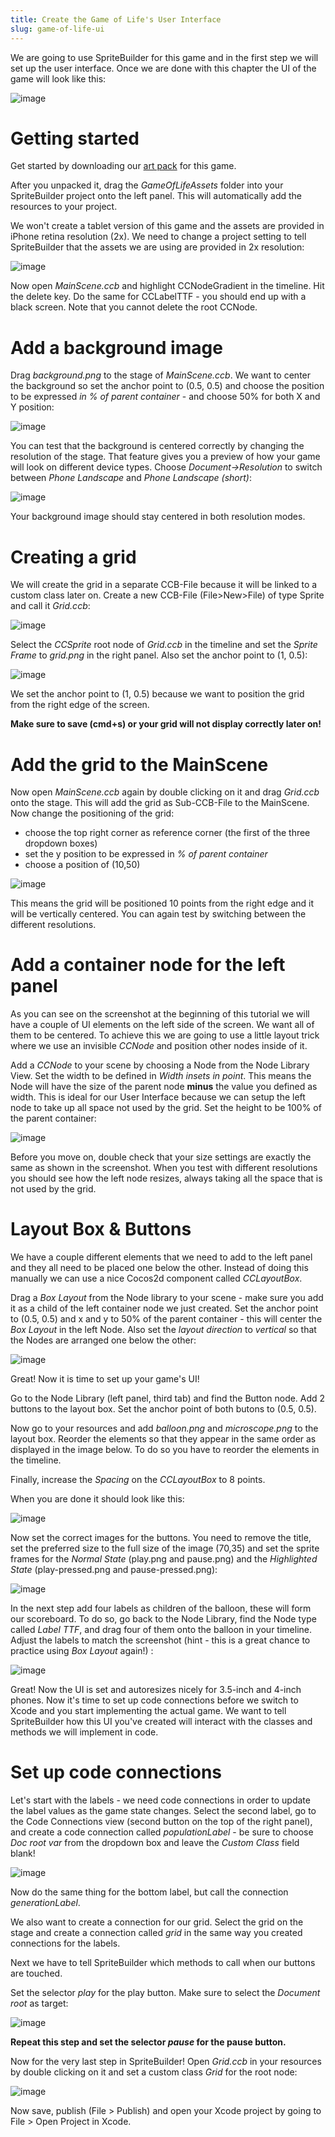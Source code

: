 ```yaml
---
title: Create the Game of Life's User Interface
slug: game-of-life-ui
---
```


We are going to use SpriteBuilder for this game and in the first step we
will set up the user interface. Once we are done with this chapter the
UI of the game will look like this:

![image](./GOF_SpriteBuilder_UI.png)

Getting started
===============

Get started by downloading our [art
pack](https://s3.amazonaws.com/mgwu-misc/GameOfLife+SpriteBuilder+Tutorial/GameOfLifeAssets.zip)
for this game.

After you unpacked it, drag the *GameOfLifeAssets* folder into your
SpriteBuilder project onto the left panel. This will automatically add
the resources to your project.

We won't create a tablet version of this game and the assets are
provided in iPhone retina resolution (2x). We need to change a project
setting to tell SpriteBuilder that the assets we are using are provided
in 2x resolution:

![image](./SpriteBuilder_Autoscaling.png)

Now open *MainScene.ccb* and highlight CCNodeGradient in the timeline.
Hit the delete key. Do the same for CCLabelTTF - you should end up with
a black screen. Note that you cannot delete the root CCNode.

Add a background image
======================

Drag *background.png* to the stage of *MainScene.ccb*. We want to center
the background so set the anchor point to (0.5, 0.5) and choose the
position to be expressed *in % of parent container* - and choose 50% for
both X and Y position:

![image](./GOF-CenteredBackground.png)

You can test that the background is centered correctly by changing the
resolution of the stage. That feature gives you a preview of how your
game will look on different device types. Choose *Document-\>Resolution*
to switch between *Phone Landscape* and *Phone Landscape (short)*:

![image](./ChangeRes.gif)

Your background image should stay centered in both resolution modes.

Creating a grid
===============

We will create the grid in a separate CCB-File because it will be linked
to a custom class later on. Create a new CCB-File (File\>New\>File) of
type Sprite and call it *Grid.ccb*:

![image](./GOF-Grid_Sprite.png)

Select the *CCSprite* root node of *Grid.ccb* in the timeline and set
the *Sprite Frame* to *grid.png* in the right panel. Also set the anchor
point to (1, 0.5):

![image](./GOF-Grid_Setup.png)

We set the anchor point to (1, 0.5) because we want to position the grid
from the right edge of the screen.

**Make sure to save (cmd+s) or your grid will not display correctly
later on!**

Add the grid to the MainScene
=============================

Now open *MainScene.ccb* again by double clicking on it and drag
*Grid.ccb* onto the stage. This will add the grid as Sub-CCB-File to the
MainScene. Now change the positioning of the grid:

-   choose the top right corner as reference corner (the first of the
    three dropdown boxes)
-   set the y position to be expressed in *% of parent container*
-   choose a position of (10,50)

![image](./GOF-AddGrid.png)

This means the grid will be positioned 10 points from the right edge and
it will be vertically centered. You can again test by switching between
the different resolutions.

Add a container node for the left panel
=======================================

As you can see on the screenshot at the beginning of this tutorial we
will have a couple of UI elements on the left side of the screen. We
want all of them to be centered. To achieve this we are going to use a
little layout trick where we use an invisible *CCNode* and position other nodes inside of it.

Add a *CCNode* to your scene by choosing a Node from the Node Library View. Set the width to be defined in *Width
insets in point*. This means the Node will have the size of the parent
node **minus** the value you defined as width. This is ideal for our
User Interface because we can setup the left node to take up all space
not used by the grid. Set the height to be 100% of the parent container:

![image](./GOF-Layout_Node.png)

Before you move on, double check that your size settings are exactly the
same as shown in the screenshot. When you test with different
resolutions you should see how the left node resizes, always taking all
the space that is not used by the grid.

Layout Box & Buttons
====================

We have a couple different elements that we need to add to the left
panel and they all need to be placed one below the other. Instead of
doing this manually we can use a nice Cocos2d component called
*CCLayoutBox*.

Drag a *Box Layout* from the Node library to your scene - make sure you add it as
a child of the left container node we just created. Set the anchor point
to (0.5, 0.5) and x and y to 50% of the parent container - this will
center the *Box Layout* in the left Node. Also set the *layout
direction* to *vertical* so that the Nodes are arranged one below the
other:

![image](./GOF-BoxLayout.png)

Great! Now it is time to set up your game's UI!

Go to the Node Library (left panel, third tab) and find the Button node.
Add 2 buttons to the layout box. Set the anchor point of both butons to
(0.5, 0.5).

Now go to your resources and add *balloon.png* and *microscope.png* to
the layout box. Reorder the elements so that they appear in the same
order as displayed in the image below. To do so you have to reorder the
elements in the timeline.

Finally, increase the *Spacing* on the *CCLayoutBox* to 8 points.

When you are done it should look like this:

![image](./GOF_LeftNodeStructure.png)

Now set the correct images for the buttons. You need to remove the
title, set the preferred size to the full size of the image (70,35) and
set the sprite frames for the *Normal State* (play.png and pause.png)
and the *Highlighted State* (play-pressed.png and pause-pressed.png):

![image](./GOF-Buttons.png)

In the next step add four labels as children of the balloon, these will
form our scoreboard. To do so, go back to the Node Library, find the
Node type called *Label TTF*, and drag four of them onto the balloon in
your timeline. Adjust the labels to match the screenshot (hint - this is a great chance to practice using *Box Layout* again!) :

![image](./GOF_Labels.png)

Great! Now the UI is set and autoresizes nicely for 3.5-inch and 4-inch
phones. Now it's time to set up code connections before we switch to
Xcode and you start implementing the actual game. We want to tell
SpriteBuilder how this UI you've created will interact with the classes
and methods we will implement in code.

Set up code connections
=======================

Let's start with the labels - we need code connections in order to
update the label values as the game state changes. Select the second label,
go to the Code Connections view (second button on the top of the right
panel), and create a code connection called *populationLabel* - be
sure to choose *Doc root var* from the dropdown box and leave the
*Custom Class* field blank!

![image](./GOF-Label_Code_Connection.png)

Now do the same thing for the bottom label, but call the connection
*generationLabel*.

We also want to create a connection for our grid. Select the grid on the
stage and create a connection called *grid* in the same way you
created connections for the labels.

Next we have to tell SpriteBuilder which methods to call when our
buttons are touched.

Set the selector *play* for the play button. Make sure to select the
*Document root* as target:

![image](./GOF-Play_Button.png)

**Repeat this step and set the selector *pause* for the pause button.**

Now for the very last step in SpriteBuilder! Open *Grid.ccb* in your
resources by double clicking on it and set a custom class *Grid* for the
root node:

![image](./GOF-CustomClassGrid.png)

Now save, publish (File > Publish) and open your Xcode project by going to File > Open Project in Xcode.